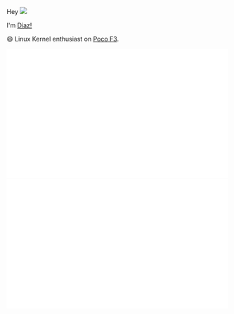 Hey <img src="https://github.com/TheDudeThatCode/TheDudeThatCode/blob/master/Assets/Hi.gif" width="29px">

I'm [Diaz!](https://t.me/Diaznr/) 

😄 Linux Kernel enthusiast on [Poco F3](https://www.gsmarena.com/xiaomi_poco_f3-10758.php).</br>


<a href="https://github.com/Diaz1401/github-stats">
<img src="https://raw.githubusercontent.com/Diaz1401/github-stats/master/generated/overview.svg#gh-dark-mode-only" /><img src="https://raw.githubusercontent.com/Diaz1401/github-stats/master/generated/languages.svg#gh-dark-mode-only" />
</a>
